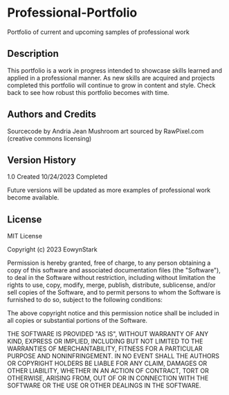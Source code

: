 # Professional-Portfolio
Portfolio of current and upcoming samples of professional work

## Description
This portfolio is a work in progress intended to showcase skills learned and applied in a professional manner. As new skills are acquired and projects completed this portfolio will continue to grow in content and style. Check back to see how robust this portfolio becomes with time.

## Authors and Credits
Sourcecode by Andria Jean
Mushroom art sourced by RawPixel.com (creative commons licensing) 

## Version History
1.0     Created 10/24/2023 Completed 

Future versions will be updated as more examples of professional work become available.

## License
MIT License

Copyright (c) 2023 EowynStark

Permission is hereby granted, free of charge, to any person obtaining a copy
of this software and associated documentation files (the "Software"), to deal
in the Software without restriction, including without limitation the rights
to use, copy, modify, merge, publish, distribute, sublicense, and/or sell
copies of the Software, and to permit persons to whom the Software is
furnished to do so, subject to the following conditions:

The above copyright notice and this permission notice shall be included in all
copies or substantial portions of the Software.

THE SOFTWARE IS PROVIDED "AS IS", WITHOUT WARRANTY OF ANY KIND, EXPRESS OR
IMPLIED, INCLUDING BUT NOT LIMITED TO THE WARRANTIES OF MERCHANTABILITY,
FITNESS FOR A PARTICULAR PURPOSE AND NONINFRINGEMENT. IN NO EVENT SHALL THE
AUTHORS OR COPYRIGHT HOLDERS BE LIABLE FOR ANY CLAIM, DAMAGES OR OTHER
LIABILITY, WHETHER IN AN ACTION OF CONTRACT, TORT OR OTHERWISE, ARISING FROM,
OUT OF OR IN CONNECTION WITH THE SOFTWARE OR THE USE OR OTHER DEALINGS IN THE
SOFTWARE.
